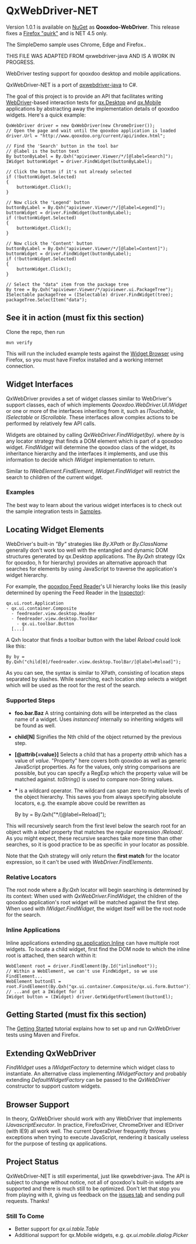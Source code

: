 # QxWebDriver-NET

Version 1.0.1 is available on [NuGet](https://www.nuget.org/packages/Qooxdoo-WebDriver/) as __Qooxdoo-WebDriver__. This release fixes a [Firefox "quirk"](https://github.com/mozilla/geckodriver/issues/1010) and is NET 4.5 only.

The SimpleDemo sample uses Chrome, Edge and Firefox..

THIS FILE WAS ADAPTED FROM qxwebdriver-java AND IS A WORK IN PROGRESS.

WebDriver testing support for qooxdoo desktop and mobile applications.

QxWebDriver-NET is a port of [qxwebdriver-java](https://github.com/qooxdoo/qxwebdriver-java) to C#.

The goal of this project is to provide an API that facilitates writing [WebDriver](http://seleniumhq.org/docs/03_webdriver.html)-based interaction tests for [qx.Desktop](http://manual.qooxdoo.org/current/pages/desktop.html) and [qx.Mobile](http://manual.qooxdoo.org/current/pages/mobile.html) applications by abstracting away the implementation details of qooxdoo widgets. Here's a quick example:

    QxWebDriver driver = new QxWebDriver(new ChromeDriver());
    // Open the page and wait until the qooxdoo application is loaded
    driver.Url = "http://www.qooxdoo.org/current/api/index.html";

    // Find the 'Search' button in the tool bar
    // @label is the button text
    By buttonByLabel = By.Qxh("apiviewer.Viewer/*/[@label=Search]");
    IWidget buttonWidget = driver.FindWidget(buttonByLabel);

    // Click the button if it's not already selected
    if (!buttonWidget.Selected)
    {
        buttonWidget.Click();
    }

    // Now click the 'Legend' button
    buttonByLabel = By.Qxh("apiviewer.Viewer/*/[@label=Legend]");
    buttonWidget = driver.FindWidget(buttonByLabel);
    if (!buttonWidget.Selected)
    {
        buttonWidget.Click();
    }

    // Now click the 'Content' button
    buttonByLabel = By.Qxh("apiviewer.Viewer/*/[@label=Content]");
    buttonWidget = driver.FindWidget(buttonByLabel);
    if (!buttonWidget.Selected)
    {
        buttonWidget.Click();
    }

    // Select the "data" item from the package tree
    By tree = By.Qxh("apiviewer.Viewer/*/apiviewer.ui.PackageTree");
    ISelectable packageTree = (ISelectable) driver.FindWidget(tree);
    packageTree.SelectItem("data");

## See it in action (must fix this section)

Clone the repo, then run

    mvn verify

This will run the included example tests against the [Widget Browser](http://demo.qooxdoo.org/current/widgetbrowser/) using Firefox, so you must have Firefox installed and a working internet connection.

## Widget Interfaces

QxWebDriver provides a set of widget classes similar to WebDriver's support classes, each of which implements _Qooxdoo.WebDriver.UI.IWidget_ or one or more of the interfaces inheriting from it, such as _ITouchable_, _ISelectable_ or _IScrollable_. These interfaces allow complex actions to be performed by relatively few API calls.

Widgets are obtained by calling _QxWebDriver.FindWidget(by)_. where _by_ is any locator strategy that finds a DOM element which is part of a qooxdoo widget. _FindWidget_ will determine the qooxdoo class of the widget, its inheritance hierarchy and the interfaces it implements, and use this information to decide which _IWidget_ implementation to return.

Similar to _IWebElement.FindElement_, _IWidget.FindWidget_ will restrict the search to children of the current widget.

### Examples

The best way to learn about the various widget interfaces is to check out the sample integration tests in [Samples](https://github.com/tfreitasleal/QxWebDriver-NET/tree/master/Samples).

## Locating Widget Elements

WebDriver's built-in _"By"_ strategies like _By.XPath_ or _By.ClassName_ generally don't work too well with the entangled and dynamic DOM structures generated by qx.Desktop applications. The _By.Qxh_ strategy (Qx for qooxdoo, h for hierarchy) provides an alternative approach that searches for elements by using JavaScript to traverse the application's widget hierarchy.

For example, the [qooxdoo Feed Reader](http://demo.qooxdoo.org/current/feedreader/)'s UI hierarchy looks like this (easily determined by opening the Feed Reader in the [Inspector](http://www.qooxdoo.org/Inspector/)):

    qx.ui.root.Application
    - qx.ui.container.Composite
      - feedreader.view.desktop.Header
      - feedreader.view.desktop.ToolBar
        - qx.ui.toolbar.Button
      [...]

A Qxh locator that finds a toolbar button with the label _Reload_ could look like this:

    By by = By.Qxh("child[0]/feedreader.view.desktop.ToolBar/[@label=Reload]");

As you can see, the syntax is similar to XPath, consisting of location steps separated by slashes. While searching, each location step selects a widget which will be used as the root for the rest of the search.

### Supported Steps

*   **foo.bar.Baz** A string containing dots will be interpreted as the class name of a widget. Uses _instanceof_ internally so inheriting widgets will be found as well.
*   **child[N]** Signifies the Nth child of the object returned by the previous step.
*   **[@attrib{=value}]** Selects a child that has a property _attrib_ which has a value of _value_. "Property" here covers both qooxdoo as well as generic JavaScript properties. As for the values, only string comparisons are possible, but you can specify a RegExp which the property value will be matched against. _toString()_ is used to compare non-String values.
*  __\*__ is a wildcard operator. The wildcard can span zero to multiple levels of the object hierarchy. This saves you from always specifying absolute locators, e.g. the example above could be rewritten as


    By by = By.Qxh("*/[@label=Reload]");

This will recursively search from the first level below the search root for an object with a _label_ property that matches the regular expression _/Reload/_. As you might expect, these recursive searches take more time than other searches, so it is good practice to be as specific in your locator as possible.

Note that the Qxh strategy will only return the **first match** for the locator expression, so it can't be used with _WebDriver.FindElements_.

### Relative Locators

The root node where a _By.Qxh_ locator will begin searching is determined by its context: When used with _QxWebDriver.FindWidget_, the children of the qooxdoo application's root widget will be matched against the first step.
When used with _IWidget.FindWidget_, the widget itself will be the root node for the search.

### Inline Applications

Inline applications extending [qx.application.Inline](http://demo.qooxdoo.org/current/apiviewer/#qx.application.Inline) can have multiple root widgets. To locate a child widget, first find the DOM node to which the inline root is attached, then search within it:

    WebElement root = driver.FindElement(By.Id("inlineRoot"));
    // Within a WebElement, we can't use FindWidget, so we use FindElement...
    WebElement buttonEl = root.FindElement(By.Qxh("qx.ui.container.Composite/qx.ui.form.Button"));
    // ...and get a IWidget for it
    IWidget button = (IWidget) driver.GetWidgetForElement(buttonEl);

## Getting Started  (must fix this section)
The [Getting Started](https://github.com/qooxdoo/qxwebdriver-java/wiki/Getting-Started) tutorial explains how to set up and run QxWebDriver tests using Maven and Firefox.

## Extending QxWebDriver

_FindWidget_ uses a _IWidgetFactory_ to determine which widget class to instantiate. An alternative class implementing _IWidgetFactory_ and probably extending _DefaultWidgetFactory_ can be passed to the _QxWebDriver_ constructor to support custom widgets.

## Browser Support

In theory, QxWebDriver should work with any WebDriver that implements _IJavascriptExecutor_. In practice, FirefoxDriver, ChromeDriver and IEDriver (with IE9) all work well. The current OperaDriver frequently throws exceptions when trying to execute JavaScript, rendering it basically useless for the purpose of testing qx applications.

## Project Status

QxWebDriver-NET is still experimental, just like qxwebdriver-java. The API is subject to change without notice, not all of qooxdoo's built-in widgets are supported and there is much still to be optimized. Don't let that stop you from playing with it, giving us feedback on the [issues tab](https://github.com/tfreitasleal/QxWebDriver-NET/issues) and sending pull requests. Thanks!

### Still To Come

* Better support for _qx.ui.table.Table_
* Additional support for qx.Mobile widgets, e.g. _qx.ui.mobile.dialog.Picker_
